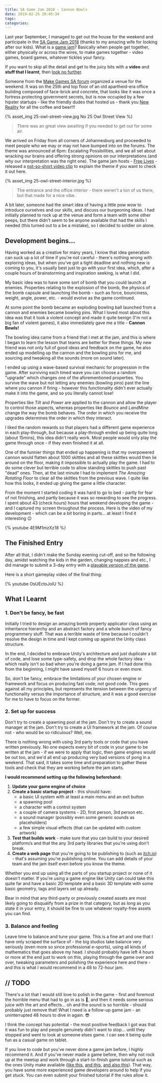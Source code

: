 ```yaml
---
title: SA Game Jam 2018 - Cannon Bowls
date: 2019-02-25 20:45:34
tags:
categories:
---
```


Last year September, I managed to get out the house for the weekend and participate in the [SA Game Jam 2018](http://makegamessa.com/discussion/5375/sa-game-jam-2018)   (thanks to my amazing wife for looking after our kids). What is a [game jam](https://en.wikipedia.org/wiki/Game_jam)? Basically when people get together, either physically or across the wires, to make games together - video games, board games, whatever tickles your fancy.

If you want to skip all the detail and get to the juicy bits with a **video** and **stuff that I learnt**, then [look no further](#The-Finished-Entry).

Someone from the [Make Games SA forum](http://makegamessa.com/) organized a venue for the weekend.  It was on the 25th and top floor of an old apartheid-era office building composed of face-brick and concrete, that looks like it was once a fortress protecting government secrets, but is now occupied by a few hipster startups - like the friendly dudes that hosted us - thank you [New Reality](https://newreality.co.za/) for all the coffee and beer!!!

{% asset_img 25-owl-street-view.jpg No 25 Owl Street View %}
> There was an great view awaiting if you needed to get out for some air.

We arrived on Friday from all corners of Johannesburg and proceeded to meet people who we may or may not have bumped into on the forums. The theme was announced at 6pm: Escalating Possibilities, and we all set about wracking our brains and offering strong opinions on our interpretations (and why our interpretation was the right one). The game jam hosts - [Free Lives](https://freelives.net/) - released a [not-so-short video clip](https://youtu.be/Kr9ndYeE_s4) to explain the theme if you want to check it out here.

{% asset_img 25-owl-street-interior.jpg %}
> The entrance and the office interior - there weren't a ton of us there, but that made for a nice vibe.

A bit later, someone had the smart idea of having a little pow wow to introduce ourselves and our skills, and discuss our burgeoning ideas. I had initially planned to rock up at the venue and form a team with some other peeps, but there didn't seem to be anyone available that had the skills I needed (this turned out to a be a mistake), so I decided to soldier on alone.

## Development begins... 

Having worked as a creative for many years, I know that idea generation can suck up a lot of time if you're not careful - there's nothing wrong with exploring ideas, but when you've got a tight deadline and nothing new is coming to you, it's usually best just to go with your first idea, which, after a couple hours of brainstorming and inspiration seeking, is what I did.

My basic idea was to have some sort of bomb that you could launch at enemies.  Properties relating to the explosion of the bomb, the physics of the bomb capsule and launching the bomb - such as force, bounciness, weight, angle, power, etc. - would evolve as the game continued.

At some point the bomb became an exploding bowling ball launched from a cannon and enemies became bowling pins. What I loved most about this idea was that it took a violent concept and made it quite benign (I'm not a big fan of violent games), it also immediately gave me a title - **Cannon Bowls!**

The bowling idea came from a friend that I met at the jam, and this is where I began to learn the lesson that teams are better for these things.  My new friend was not only full of good ideas and feedback on the game, he also ended up modelling up the cannon and the bowling pins for me, and sourcing and tweaking all the sounds (more on sound later).

I ended up using a wave-based survival mechanic for progression in the game. After surviving each timed wave you can choose a random "upgrade" which changes one of the aforementioned properties. You survive the wave but not letting any enemies (bowling pins) past the line where you cannon if firing - however this functionality didn't ever actually make it into the game, and so you literally cannot lose!

Properties like *Tilt* and *Power* are applied to the cannon and allow the player to control those aspects, whereas properties like *Bounce* and *LandMine* change the way the bomb behaves. The order in which you receive the upgrades determines the order in which they interact.

I liked the random rewards so that players had a different game experience in each play-through, but because a play-through ended up being quite long (about 15mins), this idea didn't really work. Most people would only play the game through once - if they even finished it at all.

[//]: # (Gif of random color-changing buttons.)

One of the funnier things that ended up happening is that my overpowered cannon would flatten about 1000 skittles and all these skittles would then lie around on the floor, making it impossible to actually play the game. I had to do some clever but terrible code to allow standing skittles to push past "dead" ones. Then, at the last minute I had to implement *The Amazing Rotating Floor* to clear all the skittles from the previous wave. I quite like how this looks, it ended up giving the game a little character.

[//]: # (Include pics of cluttered floor and rotating floor gif.)

From the moment I started coding it was hard to go to bed - partly for fear of not finishing, and partly because it was so rewarding to see the progress.  I spent about 43 (check hours) hours that weekend developing the game - and I captured my screen throughout the process. Here is the video of my development - which can be a bit boring in parts... at least I find it interesting 😉

{% youtube 4E9M1mzXz18 %}

## The Finished Entry

After all that, I didn't make the Sunday evening cut-off, and so the following day, amidst watching the kids in the garden, changing nappies and etc., I did manage to submit a 3-day entry with a [playable version of the game](https://jamotaylor.itch.io/cannon-bowls-sa-game-jam-2018).

Here is a short gameplay video of the final thing:

{% youtube OsUEctoJolU %}

## What I Learnt

### 1. Don't be fancy, be fast

Initially I tried to design an amazing bomb property applicator class using an inheritance hierarchy and an abstract factory and a whole bunch of fancy programmery stuff. That was a terrible waste of time because I couldn't resolve the design in time and I kept coming up against the Unity class structure.

In the end, I decided to embrace Unity's architecture and just duplicate a bit of code, and lose some type-safety, and drop the whole factory idea - which really isn't so bad when you're doing a game jam.  If I had done this from the beginning, I might have saved myself 6 hours or even more.

So, don't be fancy, embrace the limitations of your chosen engine or framework and focus on producing fast code, not good code. This goes against all my principles, but represents the tension between the urgency of functionality versus the importance of structure, and it was a good exercise for me to have to focus on the former.

### 2. Set up for success

Don't try to create a spawning pool at the jam. Don't try to create a sound manager at the jam. Don't try to create a UI framework at the jam. Of course not - who would be so ridiculous? Well, me.

There is nothing wrong with using 3rd party tools or code that you have written previously. No one expects every bit of code in your game to be written at the jam - if we were to apply that logic, then game engines would be out too, and we'd all end up producing very bad versions of pong in a weekend. That said, it takes some time and preparation to gather these tools and check that they are working before the jam starts.

**I would recommend setting up the following beforehand:**

1. **Update your game engine of choice**
2. **Create a basic startup project** - this should have:
    * a basic UI system with at least a main menu and an exit button
    * a spawning pool
    * a character with a control system
    * a couple of camera systems - 2D, first person, 3rd person etc.
    * a sound manager (possibly even some generic sounds as placeholders)
    * a few simple visual effects (that can be updated with custom artwork)
3. **Test that builds work** - make sure that you can build to your desired platform/s and that the any 3rd party libraries that you're using don't break.
4. **Create a web page** that you're going to be publishing to (such as [itch.io](https://itch.io)) - that's assuming you're publishing online. You can add details of your team and the jam itself even before you know the theme.

Whether you end up using all the parts of you startup project or none of it doesn't matter. If you're using a game engine like Unity can could take this quite far and have a basic 2D template and a basic 3D template with some basic geometry, tags and layers set up already.

Bear in mind that any third-party or previously created assets are most likely going to disqualify from a prize in that category, but as long as you state it in your entry, it should be fine to use whatever royalty-free assets you can find.

### 3. Balance and feeling

Leave time to balance and tune your game. This is a fine art and one that I have only scraped the surface of - the big studios take balance very seriously (even more so since professional e-sports), using all kinds of mathematics that goes above my head.  I should probably have left 4 hours or more at the end just to work on this, playing through the game over and over, tweaking parameters and polishing the experience here and there - and this is what I would recommend in a 48 to 72-hour jam.

<!-- ## Hook up and have fun

Don't be too protective of your ideas or your project - be that code or artwork. You have a much better chance of putting up something in time, and having fun doing it, if you work in a team - and you might make a buddy in the process. In my case, I went solo partly to prove a point to myself that I could do it all from artwork to code to finished product. But, seeing as I ended up needing help anyway, I now see that working in a team would probably have been a lot more fun if I had just had let go a little. -->

## // TODO

There's a lot that I would still love to polish in the game - first and foremost the horrible menu that had to go in as is 🤦‍, and then it needs some serious juice with the art and effects... oh and the sound is so horrible - should probably just remove that! What I need is a follow-up game jam - an uninterrupted 48 hours to dive in again. 😎

I think the concept has potential - the most positive feedback I got was that it was fun to play and people genuinely didn't want to stop... until they stopped and went to look at someone elses game. I can see it being quite fun as a casual game on tablet.

If you love to code but you've never done a game jam before, I highly recommend it. And if you've never made a game before, then why not rock up at the meetup and work through a start-to-finish game tutorial such as the ones Unity make available ([like this](https://unity3d.com/learn/tutorials/s/roll-ball-tutorial), [and this](https://unity3d.com/learn/tutorials/s/space-shooter-tutorial), [and also this](https://unity3d.com/learn/tutorials/s/survival-shooter-tutorial)). That way, you have some more experienced game developers around to help if you get stuck. You can even submit your finished tutorial if the rules allow it.